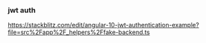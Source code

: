 ### jwt auth

https://stackblitz.com/edit/angular-10-jwt-authentication-example?file=src%2Fapp%2F_helpers%2Ffake-backend.ts